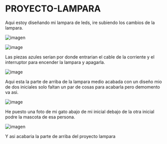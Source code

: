 # PROYECTO-LAMPARA

Aqui estoy diseñando mi lampara de leds, ire subiendo los cambios de la lampara.

![imagen](https://user-images.githubusercontent.com/78345826/116367442-a74cd580-a807-11eb-82a9-6cbe47c9cb0f.png)

![image](https://user-images.githubusercontent.com/78345826/116514168-f27bec80-a8ca-11eb-8908-a8dd276e5039.png)

Las piezas azules serian por donde entrarian el cable de la corriente y el interruptor para encender la lampara y apagarla.

![image](https://user-images.githubusercontent.com/78345826/116524794-10038300-a8d8-11eb-8991-b7d627c2fa2c.png)

Aqui esta la parte de arriba de la lampara medio acabada con un diseño mio de dos iniciales solo faltan un par de cosas para acabarla pero demomento va asi.

![image](https://user-images.githubusercontent.com/78345826/116524976-4e993d80-a8d8-11eb-93ac-c0ce14710e4a.png)

He puesto una foto de mi gato abajo de mi inicial debajo de la otra inicial podre la mascota de esa persona.

![imagen](https://user-images.githubusercontent.com/78345826/116664077-40aaf180-a998-11eb-8f3c-d88fba525a26.png)

Y asi acabaria la parte de arriba del proyecto lampara

